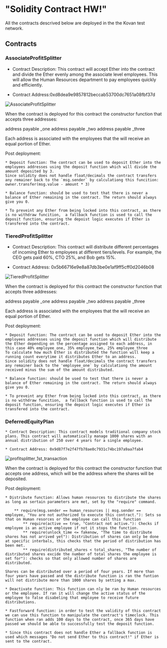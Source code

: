 # "Solidity Contract HW!"

All the contracts descrived below are deployed in the the Kovan test network.

## Contracts

### AssociateProfitSplitter

* Contract Description: This contract will accept Ether into the contract and divide the Ether evenly among the associate level employees. This will allow the Human Resources department to pay employees quickly and efficiently.
		
* Contract Address:0xd8dea9e9857812beccab53700dc7651a08fbf37d

![](/AssociateProfitSplitter.JPG "AssociateProfitSplitter")

When the contract is deployed for this contract the constructor function that accepts three addresses:

address payable _one
address payable _two
address payable _three

Each address is associated with the employees that the will receive an equal portion of Ether.


Post deployment:
	
	* Deposit function: The contract can be used to deposit Ether into the employees addresses using the deposit function which will divide the amount deposited by 3.
	Since solidity does not handle float/decimals the contract transfers any remainer back to the `msg.sender` by calculationg this funcition: owner.transfer(msg.value - amount * 3)

	* Balance function: should be used to test that there is never a balance of Ether remaining in the contract. The return should always give you 0.

	* To preveint any Ether from being locked into this contract, as there is no withdraw funcition,  a fallback function is used to call the deposit function, ensuring the depoist logic executes if Ether is transfered into the contract.

### TieredProfitSplitter

* Contract Description: This contract will distribute different percentages of incoming Ether to employees at different tiers/levels. For example, the CEO gets paid 60%, CTO 25%, and Bob gets 15%.

* Contract Address: 0x5b66716e9e8a87db3be0e1af9ff5cff0d2046b08

![](/TieredProfitSplitter.JPG "TieredProfitSplitter")
	
When the contract is deployed for this contract the constructor function that accepts three addresses:

address payable _one
address payable _two
address payable _three

Each address is associated with the employees that the will receive an equal portion of Ether.


Post deployment:

	* Deposit function: The contract can be used to deposit Ether into the employees addresses using the deposit function which will distribute the Ether depending on the percentage assigned to each address, in this case 40% employee_one, 35% employee_two, 25% employee_three
	To calculate how much Ether is distributed the function will keep a running count everytime it distributes Ether to an address. 
	Since solidity does not handle float/decimals the contract transfers any remainer back to the 'employee_one` by calculationg the amount received minus the sum of the amount distributed.

	* Balance function: should be used to test that there is never a balance of Ether remaining in the contract. The return should always give you 0.

	* To preveint any Ether from being locked into this contract, as there is no withdraw funcition,  a fallback function is used to call the deposit function, ensuring the depoist logic executes if Ether is transfered into the contract.

### DeferredEquityPlan

	* Contract Description: This contract models traditional company stock plans. This contract will automatically manage 1000 shares with an annual distribution of 250 over 4 years for a single employee.

	* Contract Address: 0x9d87f7e2f47fb78ae0c7931c74bc197a9aa7fab4

![](/profitsplitter_1st_transaction.JPG, "profitsplitter_1st_transaction")

When the contract is deployed for this contract the constructor function that accepts one address, which will be the address where the shares will be deposited.

Post deployment:

	* Distribute function: Allows human resources to distribute the shares as long as sertain parameters are met, set by the "require" command.

		** require(msg.sender == human_resources || msg.sender == employee, "You are not authorized to execute this contract."): Sets so that on Human resorces or the employee can call this function
        	** require(active == true, "Contract not active."): Checks if employee is an active employee if not it stops the function.
        	** require(unlock_time <= fakenow, "The time to distribute shares has not arrived yet"): Distribution of shares can only be done at specific interbals, this checks that the period of distribution has been met.
        	** require(distributed_shares < total_shares, "The number of distributed shares excide the number of total shares the employee is set for"): checks so that only allowed number of shares are distributed.
		
	Shares can be distributed over a period of four years. If more than four years have passed and the distribute function is ran the funtion will not distribute more than 1000 shares by setting a max.

	* Deactivate function: This function can nly be ran by Human resources or the employee. If ran it will change the active status of the employee to false disabeling that employee to receive future distributions.

	* Fastforward function: in order to test the validity of this contract we can use this function to manipulate the contract's timeclock. This function when ran adds 100 days to the contract, once 365 days have passed we should be able to successfully test the deposit function.

	* Since this contract does not handle Ether a fallback function is used which messages "Do not send Ether to this contract!" if Ether is sent to the contract.


